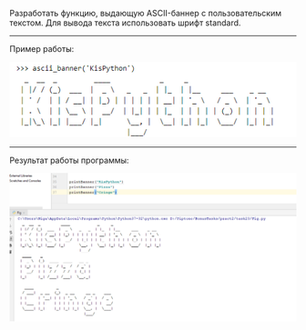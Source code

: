 Разработать функцию, выдающую ASCII-баннер с пользовательским текстом. Для вывода текста использовать шрифт standard.

___


Пример работы:

![](sources/bexp.png)

___

Результат работы программы:

![](sources/mybexp.png)
